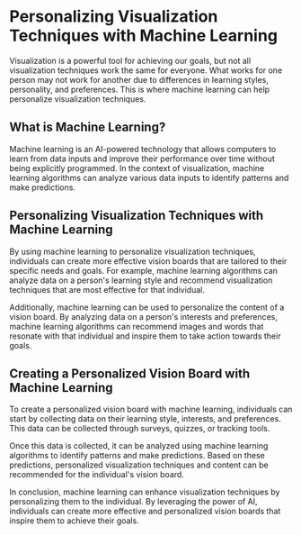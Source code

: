 Personalizing Visualization Techniques with Machine Learning
===================================================================================================================

Visualization is a powerful tool for achieving our goals, but not all visualization techniques work the same for everyone. What works for one person may not work for another due to differences in learning styles, personality, and preferences. This is where machine learning can help personalize visualization techniques.

What is Machine Learning?
-------------------------

Machine learning is an AI-powered technology that allows computers to learn from data inputs and improve their performance over time without being explicitly programmed. In the context of visualization, machine learning algorithms can analyze various data inputs to identify patterns and make predictions.

Personalizing Visualization Techniques with Machine Learning
------------------------------------------------------------

By using machine learning to personalize visualization techniques, individuals can create more effective vision boards that are tailored to their specific needs and goals. For example, machine learning algorithms can analyze data on a person's learning style and recommend visualization techniques that are most effective for that individual.

Additionally, machine learning can be used to personalize the content of a vision board. By analyzing data on a person's interests and preferences, machine learning algorithms can recommend images and words that resonate with that individual and inspire them to take action towards their goals.

Creating a Personalized Vision Board with Machine Learning
----------------------------------------------------------

To create a personalized vision board with machine learning, individuals can start by collecting data on their learning style, interests, and preferences. This data can be collected through surveys, quizzes, or tracking tools.

Once this data is collected, it can be analyzed using machine learning algorithms to identify patterns and make predictions. Based on these predictions, personalized visualization techniques and content can be recommended for the individual's vision board.

In conclusion, machine learning can enhance visualization techniques by personalizing them to the individual. By leveraging the power of AI, individuals can create more effective and personalized vision boards that inspire them to achieve their goals.
